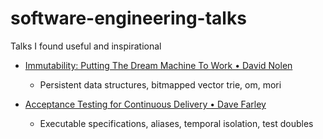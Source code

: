# software-engineering-talks
Talks I found useful and inspirational

- [Immutability: Putting The Dream Machine To Work • David Nolen](https://www.youtube.com/watch?v=SiFwRtCnxv4)
  - Persistent data structures, bitmapped vector trie, om, mori

- [Acceptance Testing for Continuous Delivery • Dave Farley](https://www.youtube.com/watch?v=SBhgteA2szg&t=333s)
  - Executable specifications, aliases, temporal isolation, test doubles
